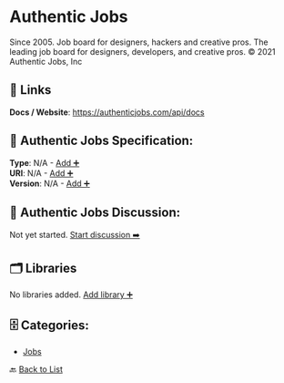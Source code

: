# Authentic Jobs

Since 2005. Job board for designers, hackers and creative pros. The leading job board for designers, developers, and creative pros. © 2021 Authentic Jobs, Inc

##  🔗 Links
**Docs / Website**: https://authenticjobs.com/api/docs

## 🧬 Authentic Jobs Specification:
**Type**: N/A - [Add ➕](https://github.com/apis-list/apis-list/edit/main/apis.yaml#L1076)  
**URI**: N/A - [Add ➕](https://github.com/apis-list/apis-list/edit/main/apis.yaml#L1076)  
**Version**: N/A - [Add ➕](https://github.com/apis-list/apis-list/edit/main/apis.yaml#L1076)

## 💬 Authentic Jobs Discussion:
Not yet started. [Start discussion ➡️](https://github.com/apis-list/apis-list/discussions/new)

## 🗂️ Libraries

No libraries added. [Add library ➕](https://github.com/apis-list/apis-list/edit/main/apis.yaml#L1076)    


## 🗄️ Categories:
- [Jobs](https://github.com/apis-list/apis-list#jobs-)

🔙  [Back to List](https://github.com/apis-list/apis-list)
